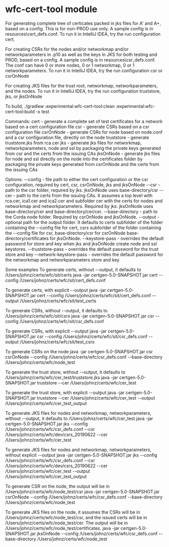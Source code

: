 # wfc-cert-tool module

For generating complete tree of certicates packed in jks files for A' and A+, based on a config. This is for non-PROD use only.
A sample config is in resources\cert_defs.conf.
To run it in IntelliJ IDEA, try the run configuration cert.

For creating CSRs for the nodes and/or networkmap and/or networkparameters in .p10 as well as the keys in JKS for both testing and PROD, based on a config.
A sample config is in resources\csr_defs.conf. The conf can have 0 or more nodes, 0 or 1 networkmap, 0 or 1 networkparameters.
To run it in IntelliJ IDEA, try the run configuration csr or csrOnNode

For creating JKS files for the trust root, networkmap, networkparameters, and the nodes.
To run it in IntelliJ IDEA, try the run configuration truststore, jks, or jksOnNode

To build,
./gradlew :experimental:wfc-cert-tool:clean :experimental:wfc-cert-tool:build -x test

Commands:
cert - generate a complete set of test certificates for a network based on a cert configuration file
csr - generate CSRs based on a csr configuration file
csrOnNode - generate CSRs for node based on node.conf and a csr configuration file, directly on the node
truststore - generate truststore.jks from rca.cer
jks - generate jks files for networkmap, networkparameters, node and ssl by packaging the private keys generated from csr and the certs from the issuing CAs
jksOnNode - generate jks files for node and ssl directly on the node into the certificates folder by packaging the private keys generated from csrOnNode and the certs from the issuing CAs

Options:
--config - file path to either the cert configuration or the csr configuration, required by cert, csr, csrOnNode, jks and jksOnNode
--csr - path to the csr folder, required by jks. jksOnNode uses base-directory/csr
--cer - path to the certs from the issuing CAs. It assumes a top level with rca.cer, ica1.cer and ica2.cer and subfolder cer with the certs for nodes and networkmap and networkparameters. Required by jks. jksOnNode uses base-directory/cer and base-directory/cer/cer.
--base-directory - path to the Corda node folder. Required by csrOnNode and jksOnNode.
--output - optional path for the output folder. It defaults to
certs subfolder of the folder containing the --config file for cert,
csrs subforlder of the folder containing the --config file for csr,
base-directory/csr for csrOnNode
base-directory/certificates for jksOnNode.
--keystore-pass - overrides the default password for store and key when jks and jksOnNode create node and ssl keystores.
--truststore-pass - overrides the default password for the trust store and key
--network-keystore-pass - overrides the default password for the networkmap and networkparameters store and key 


Some examples
To generate certs, without --output, it defaults to /Users/johnz/certs/wfc/sit/certs
java -jar certgen-5.0-SNAPSHOT.jar cert --config /Users/johnz/certs/wfc/sit/cert_defs.conf

To generate certs, with explicit --output
java -jar certgen-5.0-SNAPSHOT.jar cert --config /Users/johnz/certs/wfc/sit/cert_defs.conf --output /Users/johnz/certs/wfc/sit/test_certs

To generate CSRs, without --output, it defaults to /Users/johnz/certs/wfc/sit/csrs
java -jar certgen-5.0-SNAPSHOT.jar csr --config /Users/johnz/certs/wfc/sit/csr_defs.conf

To generate CSRs, with explicit --output
java -jar certgen-5.0-SNAPSHOT.jar csr --config /Users/johnz/certs/wfc/sit/csr_defs.conf --output /Users/johnz/certs/wfc/sit/test_csrs

To generate CSRs on the node
java -jar certgen-5.0-SNAPSHOT.jar csr csrOnNode --config /Users/johnz/certs/wfc/csr_defs.conf --base-directory /Users/johnz/certs/wfc/node_test

To generate the trust store, without --output, it defaults to /Users/johnz/certs/wfc/cer_test/truststore.jks
java -jar certgen-5.0-SNAPSHOT.jar truststore --cer /Users/johnz/certs/wfc/cer_test

To generate the trust store, with explicit --output
java -jar certgen-5.0-SNAPSHOT.jar truststore --cer /Users/johnz/certs/wfc/cer_test --output /Users/johnz/certs/wfc/cer_test_output

To generate JKS files for nodes and networkmap, networkparameters, without --output, it defaults to /Users/johnz/certs/wfc/cer_test
java -jar certgen-5.0-SNAPSHOT.jar jks --config /Users/johnz/certs/wfc/csr_defs.conf --csr /Users/johnz/certs/wfc/dev/csrs_20190622 --cer /Users/johnz/certs/wfc/cer_test

To generate JKS files for nodes and networkmap, networkparameters, without explicit --output
java -jar certgen-5.0-SNAPSHOT.jar jks --config /Users/johnz/certs/wfc/csr_defs.conf --csr /Users/johnz/certs/wfc/dev/csrs_20190622 --cer /Users/johnz/certs/wfc/cer_test --output /Users/johnz/certs/wfc/cer_test_output

To generate CSR on the node, the output will be in /Users/johnz/certs/wfc/node_test/csr
java -jar certgen-5.0-SNAPSHOT.jar csrOnNode --config /Users/johnz/certs/wfc/csr_defs.conf --base-directory /Users/johnz/certs/wfc/node_test

To generate JKS files on the node, it assumes the CSRs will be in /Users/johnz/certs/wfc/node_test/csr, and the issued certs will be in /Users/johnz/certs/wfc/node_test/cer. The output will be in /Users/johnz/certs/wfc/node_test/certificates.
java -jar certgen-5.0-SNAPSHOT.jar jksOnNode --config /Users/johnz/certs/wfc/csr_defs.conf --base-directory /Users/johnz/certs/wfc/node_test
